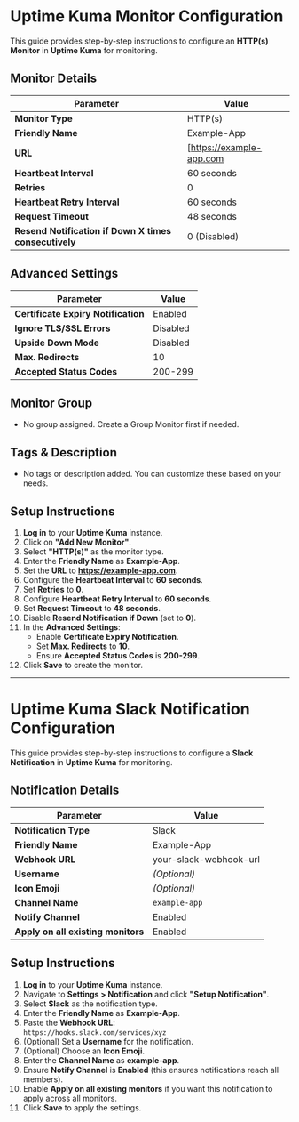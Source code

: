 # Uptime Kuma Monitor Configuration

This guide provides step-by-step instructions to configure an **HTTP(s) Monitor** in **Uptime Kuma** for monitoring.

## **Monitor Details**

| Parameter | Value |
|-----------|-------|
| **Monitor Type** | HTTP(s) |
| **Friendly Name** | Example-App |
| **URL** | [https://example-app.com |
| **Heartbeat Interval** | 60 seconds |
| **Retries** | 0 |
| **Heartbeat Retry Interval** | 60 seconds |
| **Request Timeout** | 48 seconds |
| **Resend Notification if Down X times consecutively** | 0 (Disabled) |

## **Advanced Settings**

| Parameter | Value |
|-----------|-------|
| **Certificate Expiry Notification** | Enabled |
| **Ignore TLS/SSL Errors** | Disabled |
| **Upside Down Mode** | Disabled |
| **Max. Redirects** | 10 |
| **Accepted Status Codes** | 200-299 |

## **Monitor Group**
- No group assigned. Create a Group Monitor first if needed.

## **Tags & Description**
- No tags or description added. You can customize these based on your needs.

## **Setup Instructions**
1. **Log in** to your **Uptime Kuma** instance.
2. Click on **"Add New Monitor"**.
3. Select **"HTTP(s)"** as the monitor type.
4. Enter the **Friendly Name** as **Example-App**.
5. Set the **URL** to **https://example-app.com**.
6. Configure the **Heartbeat Interval** to **60 seconds**.
7. Set **Retries** to **0**.
8. Configure **Heartbeat Retry Interval** to **60 seconds**.
9. Set **Request Timeout** to **48 seconds**.
10. Disable **Resend Notification if Down** (set to **0**).
11. In the **Advanced Settings**:
    - Enable **Certificate Expiry Notification**.
    - Set **Max. Redirects** to **10**.
    - Ensure **Accepted Status Codes** is **200-299**.
12. Click **Save** to create the monitor.

---

# Uptime Kuma Slack Notification Configuration

This guide provides step-by-step instructions to configure a **Slack Notification** in **Uptime Kuma** for monitoring.

## **Notification Details**

| Parameter | Value |
|-----------|-------|
| **Notification Type** | Slack |
| **Friendly Name** | Example-App |
| **Webhook URL** | your-slack-webhook-url |
| **Username** | _(Optional)_ |
| **Icon Emoji** | _(Optional)_ |
| **Channel Name** | `example-app` |
| **Notify Channel** | Enabled |
| **Apply on all existing monitors** | Enabled |

## **Setup Instructions**
1. **Log in** to your **Uptime Kuma** instance.
2. Navigate to **Settings > Notification** and click **"Setup Notification"**.
3. Select **Slack** as the notification type.
4. Enter the **Friendly Name** as **Example-App**.
5. Paste the **Webhook URL**:  
   `https://hooks.slack.com/services/xyz`
6. (Optional) Set a **Username** for the notification.
7. (Optional) Choose an **Icon Emoji**.
8. Enter the **Channel Name** as **example-app**.
9. Ensure **Notify Channel** is **Enabled** (this ensures notifications reach all members).
10. Enable **Apply on all existing monitors** if you want this notification to apply across all monitors.
11. Click **Save** to apply the settings.

